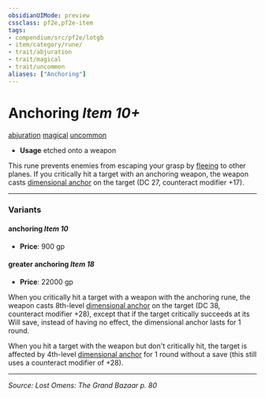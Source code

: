 ```yaml
---
obsidianUIMode: preview
cssclass: pf2e,pf2e-item
tags:
- compendium/src/pf2e/lotgb
- item/category/rune/
- trait/abjuration
- trait/magical
- trait/uncommon
aliases: ["Anchoring"]
---
```

# Anchoring *Item 10+*  
[abjuration](abjuration.md "Abjuration School Trait")  [magical](magical.md "Magical Item Trait")  [uncommon](uncommon.md "Uncommon Rarity Trait")  

- **Usage** etched onto a weapon

This rune prevents enemies from escaping your grasp by [fleeing](conditions.md#Fleeing) to other planes. If you critically hit a target with an anchoring weapon, the weapon casts [dimensional anchor](dimensional-anchor.md) on the target (DC 27, counteract modifier +17).

---

### Variants

#### anchoring *Item 10*

- **Price**: 900 gp

#### greater anchoring *Item 18*

- **Price**: 22000 gp

When you critically hit a target with a weapon with the anchoring rune, the weapon casts 8th-level [dimensional anchor](dimensional-anchor.md) on the target (DC 38, counteract modifier +28), except that if the target critically succeeds at its Will save, instead of having no effect, the dimensional anchor lasts for 1 round.

When you hit a target with the weapon but don't critically hit, the target is affected by 4th-level [dimensional anchor](dimensional-anchor.md) for 1 round without a save (this still uses a counteract modifier of +28).

---
*Source: Lost Omens: The Grand Bazaar p. 80*